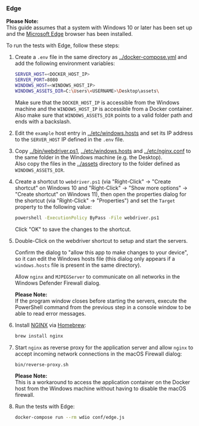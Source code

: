 ### Edge

**Please Note:**  
This guide assumes that a system with Windows 10 or later has been set up and
the [Microsoft Edge](https://www.microsoft.com/en-us/edge) browser has been
installed.

To run the tests with Edge, follow these steps:

1. Create a `.env` file in the same directory as
   [../docker-compose.yml](../docker-compose.yml) and add the following
   environment variables:

   ```sh
   SERVER_HOST=<DOCKER_HOST_IP>
   SERVER_PORT=8080
   WINDOWS_HOST=<WINDOWS_HOST_IP>
   WINDOWS_ASSETS_DIR=C:\Users\<USERNAME>\Desktop\assets\
   ```

   Make sure that the `DOCKER_HOST_IP` is accessible from the Windows machine
   and the `WINDOWS_HOST_IP` is accessible from a Docker container.  
   Also make sure that `WINDOWS_ASSETS_DIR` points to a valid folder path and
   ends with a backslash.

2. Edit the `example` host entry in [../etc/windows.hosts](../etc/windows.hosts)
   and set its IP address to the `SERVER_HOST` IP defined in the `.env` file.

3. Copy [../bin/webdriver.ps1](../bin/webdriver.ps1),
   [../etc/windows.hosts](../etc/windows.hosts) and
   [../etc/nginx.conf](../etc/nginx.conf) to the same folder in the Windows
   machine (e.g. the Desktop).  
   Also copy the files in the [../assets](../assets) directory to the folder
   defined as `WINDOWS_ASSETS_DIR`.

4. Create a shortcut to `webdriver.ps1` (via "Right-Click" → "Create shortcut"
   on Windows 10 and "Right-Click" → "Show more options" → "Create shortcut" on
   Windows 11), then open the properties dialog for the shortcut (via
   "Right-Click" → "Properties") and set the `Target` property to the following
   value:

   ```bat
   powershell -ExecutionPolicy ByPass -File webdriver.ps1
   ```

   Click "OK" to save the changes to the shortcut.

5. Double-Click on the webdriver shortcut to setup and start the servers.

   Confirm the dialog to "allow this app to make changes to your device", so it
   can edit the Windows hosts file (this dialog only appears if a
   `windows.hosts` file is present in the same directory).

   Allow `nginx` and `MJPEGServer` to communicate on all networks in the Windows
   Defender Firewall dialog.

   **Please Note:**  
   If the program window closes before starting the servers, execute the
   PowerShell command from the previous step in a console window to be able to
   read error messages.

6. Install [NGINX](https://nginx.org/) via [Homebrew](https://brew.sh/):

   ```sh
   brew install nginx
   ```

7. Start `nginx` as reverse proxy for the application server and allow `nginx`
   to accept incoming network connections in the macOS Firewall dialog:

   ```sh
   bin/reverse-proxy.sh
   ```

   **Please Note:**  
   This is a workaround to access the application container on the Docker host
   from the Windows machine without having to disable the macOS firewall.

8. Run the tests with Edge:
   ```sh
   docker-compose run --rm wdio conf/edge.js
   ```
